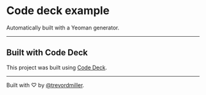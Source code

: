 # Code deck example
Automatically built with a Yeoman generator.

---

## Built with Code Deck

This project was built using [Code Deck](https://github.com/trevordmiller/generator-code-deck).

---

Built with ♡ by [@trevordmiller](http://www.trevordmiller.com).
